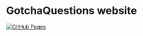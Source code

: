 GotchaQuestions website
=======================
[![GitHub Pages](https://github.com/kitchenSink-ai/www/actions/workflows/main.yml/badge.svg)](https://github.com/kitchenSink-ai/www/actions/workflows/main.yml)
